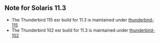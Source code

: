 ## Note for Solaris 11.3

* The Thunderbird 115 esr build for 11.3 is maintained under [thunderbird-115](../thunderbird-115)
* The Thunderbird 102 esr build for 11.3 is maintained under [thunderbird-102](../thunderbird-102)

